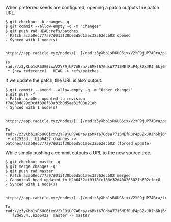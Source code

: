 When preferred seeds are configured, opening a patch outputs the patch URL.

``` (stderr)
$ git checkout -b changes -q
$ git commit --allow-empty -q -m "Changes"
$ git push rad HEAD:refs/patches
✓ Patch acab0ec777a97d013f30be5d5d1aec32562ecb02 opened
✓ Synced with 1 node(s)

  https://app.radicle.xyz/nodes/[..]/rad:z3yXbb1sR6UG6ixxV2YF9jUP7ABra/patches/acab0ec777a97d013f30be5d5d1aec32562ecb02

To rad://z3yXbb1sR6UG6ixxV2YF9jUP7ABra/z6Mkt67GdsW7715MEfRuP4pSZxJRJh6kj6Y48WRqVv4N1tRk
 * [new reference]   HEAD -> refs/patches
```

If we update the patch, the URL is also output.

``` (stderr)
$ git commit --amend --allow-empty -q -m "Other changes"
$ git push -f
✓ Patch acab0ec updated to revision f7a830d829d0cdf398f63a32b0d5ee31f08e21ab
✓ Synced with 1 node(s)

  https://app.radicle.xyz/nodes/[..]/rad:z3yXbb1sR6UG6ixxV2YF9jUP7ABra/patches/acab0ec777a97d013f30be5d5d1aec32562ecb02

To rad://z3yXbb1sR6UG6ixxV2YF9jUP7ABra/z6Mkt67GdsW7715MEfRuP4pSZxJRJh6kj6Y48WRqVv4N1tRk
 + e12525d...b2b6432 changes -> patches/acab0ec777a97d013f30be5d5d1aec32562ecb02 (forced update)
```

While simply pushing a commit outputs a URL to the new source tree.

``` (stderr)
$ git checkout master -q
$ git merge changes -q
$ git push rad master
✓ Patch acab0ec777a97d013f30be5d5d1aec32562ecb02 merged
✓ Canonical head updated to b2b6432af93f8fe188e32d400263021b602cfec8
✓ Synced with 1 node(s)

  https://app.radicle.xyz/nodes/[..]/rad:z3yXbb1sR6UG6ixxV2YF9jUP7ABra/tree/b2b6432af93f8fe188e32d400263021b602cfec8

To rad://z3yXbb1sR6UG6ixxV2YF9jUP7ABra/z6Mkt67GdsW7715MEfRuP4pSZxJRJh6kj6Y48WRqVv4N1tRk
   f2de534..b2b6432  master -> master
```
